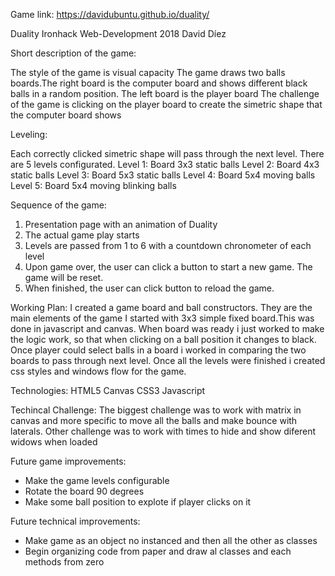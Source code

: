 Game link: https://davidubuntu.github.io/duality/

Duality
Ironhack Web-Development 2018
David Díez

Short description of the game:

The style of the game is visual capacity
The game draws two balls boards.The right board is the computer board and shows different black balls in a random position. The left board is the player board
The challenge of the game is clicking on the player board to create the simetric shape that the computer board shows

Leveling:

Each correctly clicked simetric shape will pass through the next level. 
There are 5 levels configurated.
Level 1: Board 3x3 static balls
Level 2: Board 4x3 static balls
Level 3: Board 5x3 static balls
Level 4: Board 5x4 moving balls
Level 5: Board 5x4 moving blinking balls

Sequence of the game:

1. Presentation page with an animation of Duality
2. The actual game play starts
3. Levels are passed from 1 to 6 with a countdown chronometer of each level
5. Upon game over, the user can click a button to start a new game. The game will be reset.
6. When finished, the user can click  button to reload the game.

Working Plan:
I created a game board and ball constructors. They are the main elements of the game
I started with 3x3 simple fixed board.This was done in javascript and canvas.
When  board was ready i just worked to make the logic work, so that when clicking on a ball position it changes to black.
Once player could select balls in a board i worked in comparing the two boards to pass through next level.
Once all the levels were finished i created css styles and windows flow for the game.

Technologies:
HTML5
Canvas
CSS3
Javascript

Techincal Challenge:
The biggest challenge was to work with matrix in canvas and more specific to move all the balls and make bounce with laterals. 
Other challenge was to work with times to hide and show diferent widows when loaded

Future game improvements:
- Make the game levels configurable
- Rotate the board 90 degrees 
- Make some ball position to explote if player clicks on it

Future technical improvements:
- Make game as an object no instanced and then all the other as classes
- Begin organizing code from paper and draw al classes and each methods from zero 


